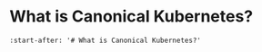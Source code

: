 # What is Canonical Kubernetes?

```{include} ../../snap/explanation/about.md
:start-after: '# What is Canonical Kubernetes?'
```

